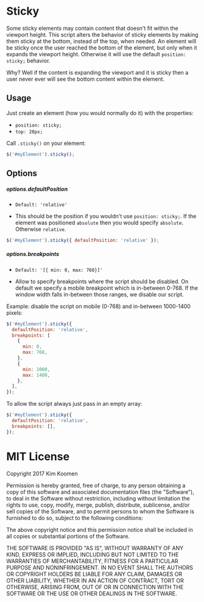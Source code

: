 # Sticky

Some sticky elements may contain content that doesn't fit within the viewport
height. This script alters the behavior of sticky elements by making them sticky
at the bottom, instead of the top, when needed. An element will be sticky once
the user reached the bottom of the element, but only when it expands the
viewport height. Otherwise it will use the default `position: sticky;` behavior.

Why? Well if the content is expanding the viewport and it is sticky then a user
never ever will see the bottom content within the element.

## Usage

Just create an element (how you would normally do it) with the properties:

- `position: sticky;`
- `top: 20px;`

Call `.sticky()` on your element:

```js
$('#myElement').sticky();
```

## Options

##### options.defaultPosition

- `Default: 'relative'`

- This should be the position if you wouldn't use `position: sticky;`. If the
  element was positioned `absolute` then you would specify `absolute`. Otherwise
  `relative`.

```js
$('#myElement').sticky({ defaultPosition: 'relative' });
```

##### options.breakpoints

- `Default: '[{ min: 0, max: 768}]'`

- Allow to specify breakpoints where the script should be disabled. On default
  we specify a mobile breakpoint which is in-between 0-768. If the window width
  falls in-between those ranges, we disable our script.

Example: disable the script on mobile (0-768) and in-between 1000-1400 pixels:

```js
$('#myElement').sticky({
  defaultPosition: 'relative',
  breakpoints: [
    {
      min: 0,
      max: 768,
    },
    {
      min: 1000,
      max: 1400,
    },
  ],
});
```

To allow the script always just pass in an empty array:

```js
$('#myElement').sticky({
  defaultPosition: 'relative',
  breakpoints: [],
});
```

# MIT License

Copyright 2017 Kim Koomen

Permission is hereby granted, free of charge, to any person obtaining a copy of
this software and associated documentation files (the "Software"), to deal in
the Software without restriction, including without limitation the rights to
use, copy, modify, merge, publish, distribute, sublicense, and/or sell copies of
the Software, and to permit persons to whom the Software is furnished to do so,
subject to the following conditions:

The above copyright notice and this permission notice shall be included in all
copies or substantial portions of the Software.

THE SOFTWARE IS PROVIDED "AS IS", WITHOUT WARRANTY OF ANY KIND, EXPRESS OR
IMPLIED, INCLUDING BUT NOT LIMITED TO THE WARRANTIES OF MERCHANTABILITY, FITNESS
FOR A PARTICULAR PURPOSE AND NONINFRINGEMENT. IN NO EVENT SHALL THE AUTHORS OR
COPYRIGHT HOLDERS BE LIABLE FOR ANY CLAIM, DAMAGES OR OTHER LIABILITY, WHETHER
IN AN ACTION OF CONTRACT, TORT OR OTHERWISE, ARISING FROM, OUT OF OR IN
CONNECTION WITH THE SOFTWARE OR THE USE OR OTHER DEALINGS IN THE SOFTWARE.
